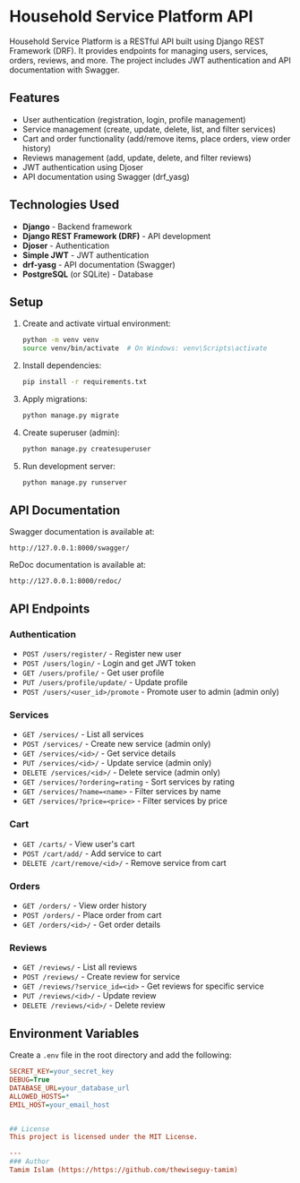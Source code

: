 # Household Service Platform API

Household Service Platform is a RESTful API built using Django REST Framework (DRF). It provides endpoints for managing users, services, orders, reviews, and more. The project includes JWT authentication and API documentation with Swagger.

## Features
- User authentication (registration, login, profile management)
- Service management (create, update, delete, list, and filter services)
- Cart and order functionality (add/remove items, place orders, view order history)
- Reviews management (add, update, delete, and filter reviews)
- JWT authentication using Djoser
- API documentation using Swagger (drf_yasg)

## Technologies Used
- **Django** - Backend framework
- **Django REST Framework (DRF)** - API development
- **Djoser** - Authentication
- **Simple JWT** - JWT authentication
- **drf-yasg** - API documentation (Swagger)
- **PostgreSQL** (or SQLite) - Database

## Setup

1. Create and activate virtual environment:
   ```bash
   python -m venv venv
   source venv/bin/activate  # On Windows: venv\Scripts\activate
   ```

2. Install dependencies:
   ```bash
   pip install -r requirements.txt
   ```

3. Apply migrations:
   ```bash
   python manage.py migrate
   ```

4. Create superuser (admin):
   ```bash
   python manage.py createsuperuser
   ```

5. Run development server:
   ```bash
   python manage.py runserver
   ```


## API Documentation
Swagger documentation is available at:
```
http://127.0.0.1:8000/swagger/
```

ReDoc documentation is available at:
```
http://127.0.0.1:8000/redoc/
```

## API Endpoints

### Authentication
- `POST /users/register/` - Register new user
- `POST /users/login/` - Login and get JWT token
- `GET /users/profile/` - Get user profile
- `PUT /users/profile/update/` - Update profile
- `POST /users/<user_id>/promote` - Promote user to admin (admin only)

### Services
- `GET /services/` - List all services
- `POST /services/` - Create new service (admin only)
- `GET /services/<id>/` - Get service details
- `PUT /services/<id>/` - Update service (admin only)
- `DELETE /services/<id>/` - Delete service (admin only)
- `GET /services/?ordering=rating` - Sort services by rating
- `GET /services/?name=<name>` - Filter services by name
- `GET /services/?price=<price>` - Filter services by price

### Cart
- `GET /carts/` - View user's cart
- `POST /cart/add/` - Add service to cart
- `DELETE /cart/remove/<id>/` - Remove service from cart

### Orders
- `GET /orders/` - View order history
- `POST /orders/` - Place order from cart
- `GET /orders/<id>/` - Get order details

### Reviews
- `GET /reviews/` - List all reviews
- `POST /reviews/` - Create review for service
- `GET /reviews/?service_id=<id>` - Get reviews for specific service
- `PUT /reviews/<id>/` - Update review
- `DELETE /reviews/<id>/` - Delete review

## Environment Variables
Create a `.env` file in the root directory and add the following:
```ini
SECRET_KEY=your_secret_key
DEBUG=True
DATABASE_URL=your_database_url
ALLOWED_HOSTS=*
EMIL_HOST=your_email_host


## License
This project is licensed under the MIT License.

---
### Author
Tamim Islam (https://https://github.com/thewiseguy-tamim)
